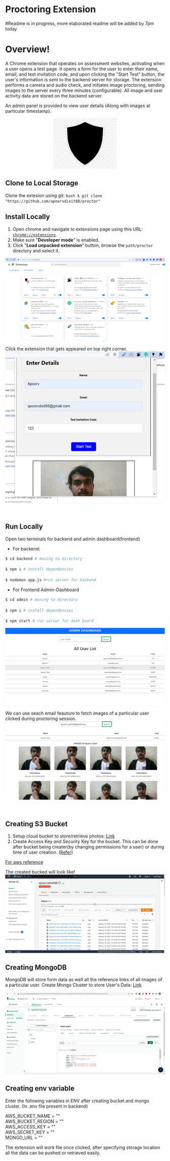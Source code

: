 # Proctoring Extension

#Readme is in progress, more elaborated readme will be added by 7pm today

# Overview!

A Chrome extension that operates on assessment websites, activating when a user opens a test page. It opens a form for the user to enter their name, email, and test invitation code, and upon clicking the "Start Test" button, the user's information is sent to the backend server for storage. The extension performs a camera and audio check, and initiates image proctoring, sending images to the server every three minutes (configurable). All image and user activity data are stored on the backend server.

An admin panel is provided to view user details (Along with images at particular timestamp).

</p>

<p align="center">
  <img width="200px" src="logo.png" alt="Recorder" />
</p>

## Clone to Local Storage

Clone the extesion using git:
`bash $ git clone "https://github.com/apoorvdixit88/proctor"`

## Install Locally

1. Open chrome and navigate to extensions page using this URL: [`chrome://extensions`](chrome://extensions).
1. Make sure "**Developer mode**" is enabled.
1. Click "**Load unpacked extension**" button, browse the `path/proctor` directory and select it.

![](./assets/dev-guide.PNG)

Click the extension that gets appeared on top right corner.
![](./assets/form.PNG)

<br>

## Run Locally

Open two terminals for backend and admin dashboard(frontend)

- For backend:

```bash
$ cd backend # moving to directory

$ npm i # install dependencies

$ nodemon app.js #run server for backend
```

- For Frontend Admin-Dashboard

```bash
$ cd admin # moving to directory

$ npm i # install dependencies

$ npm start # run server for dash board
```

![](./assets/dashboard.PNG)

We can use seach email feauture to fetch images of a particular user clicked during proctoring session.
![](./assets/dashboard_img.PNG)

<!-- dashboard_img.PNG -->

<br>

## Creating S3 Bucket

1. Setup cloud bucket to store/retrieve photos: [Link](https://docs.aws.amazon.com/AmazonS3/latest/userguide/creating-bucket.html)
2. Create Access Key and Security Key for the bucket. This can be done after bucket being creater(by changing permissions for a user) or during time of user creation. ([Refer](https://aws.amazon.com/premiumsupport/knowledge-center/create-access-key/))

[For aws reference](https://docs.aws.amazon.com/AmazonS3/latest/userguide/creating-bucket.html)

The created bucked will look like!
![](./assets/bucket.PNG)

## Creating MongoDB

MongoDB will store form data as well all the reference links of all images of a particular user.
Create Mongo Cluster to store User's Data: [Link](https://www.mongodb.com/basics/clusters/mongodb-cluster-setup)

![](./assets/mongo.PNG)

## Creating env variable

Enter the following variables in ENV after creating bucket and mongo cluster. (In .env file present in backend)

AWS_BUCKET_NAME = "" <br>
AWS_BUCKET_REGION = "" <br>
AWS_ACCESS_KEY = ""<br>
AWS_SECRET_KEY = ""<br>
MONGO_URL = ""<br>

The extension will work file once clicked, after specifying storage location all the data can be pushed or retrieved easily.
